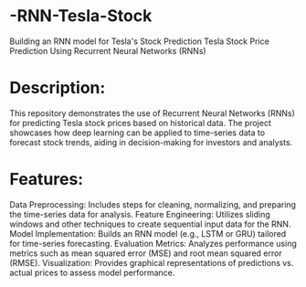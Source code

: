 # -RNN-Tesla-Stock
Building an RNN model for Tesla's Stock Prediction
Tesla Stock Price Prediction Using Recurrent Neural Networks (RNNs)
# Description:
This repository demonstrates the use of Recurrent Neural Networks (RNNs) for predicting Tesla stock prices based on historical data. The project showcases how deep learning can be applied to time-series data to forecast stock trends, aiding in decision-making for investors and analysts.

# Features:
Data Preprocessing: Includes steps for cleaning, normalizing, and preparing the time-series data for analysis.
Feature Engineering: Utilizes sliding windows and other techniques to create sequential input data for the RNN.
Model Implementation: Builds an RNN model (e.g., LSTM or GRU) tailored for time-series forecasting.
Evaluation Metrics: Analyzes performance using metrics such as mean squared error (MSE) and root mean squared error (RMSE).
Visualization: Provides graphical representations of predictions vs. actual prices to assess model performance.
